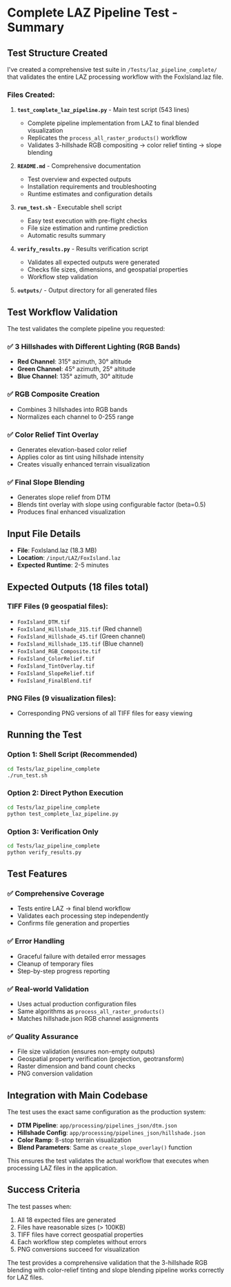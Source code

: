 # Complete LAZ Pipeline Test - Summary

## Test Structure Created

I've created a comprehensive test suite in `/Tests/laz_pipeline_complete/` that validates the entire LAZ processing workflow with the FoxIsland.laz file.

### Files Created:

1. **`test_complete_laz_pipeline.py`** - Main test script (543 lines)
   - Complete pipeline implementation from LAZ to final blended visualization
   - Replicates the `process_all_raster_products()` workflow
   - Validates 3-hillshade RGB compositing → color relief tinting → slope blending

2. **`README.md`** - Comprehensive documentation
   - Test overview and expected outputs
   - Installation requirements and troubleshooting
   - Runtime estimates and configuration details

3. **`run_test.sh`** - Executable shell script
   - Easy test execution with pre-flight checks
   - File size estimation and runtime prediction
   - Automatic results summary

4. **`verify_results.py`** - Results verification script
   - Validates all expected outputs were generated
   - Checks file sizes, dimensions, and geospatial properties
   - Workflow step validation

5. **`outputs/`** - Output directory for all generated files

## Test Workflow Validation

The test validates the complete pipeline you requested:

### ✅ **3 Hillshades with Different Lighting (RGB Bands)**
- **Red Channel**: 315° azimuth, 30° altitude
- **Green Channel**: 45° azimuth, 25° altitude  
- **Blue Channel**: 135° azimuth, 30° altitude

### ✅ **RGB Composite Creation**
- Combines 3 hillshades into RGB bands
- Normalizes each channel to 0-255 range

### ✅ **Color Relief Tint Overlay**
- Generates elevation-based color relief
- Applies color as tint using hillshade intensity
- Creates visually enhanced terrain visualization

### ✅ **Final Slope Blending**
- Generates slope relief from DTM
- Blends tint overlay with slope using configurable factor (beta=0.5)
- Produces final enhanced visualization

## Input File Details

- **File**: FoxIsland.laz (18.3 MB)
- **Location**: `/input/LAZ/FoxIsland.laz`
- **Expected Runtime**: 2-5 minutes

## Expected Outputs (18 files total)

### TIFF Files (9 geospatial files):
- `FoxIsland_DTM.tif`
- `FoxIsland_Hillshade_315.tif` (Red channel)
- `FoxIsland_Hillshade_45.tif` (Green channel)
- `FoxIsland_Hillshade_135.tif` (Blue channel)
- `FoxIsland_RGB_Composite.tif`
- `FoxIsland_ColorRelief.tif`
- `FoxIsland_TintOverlay.tif`
- `FoxIsland_SlopeRelief.tif`
- `FoxIsland_FinalBlend.tif`

### PNG Files (9 visualization files):
- Corresponding PNG versions of all TIFF files for easy viewing

## Running the Test

### Option 1: Shell Script (Recommended)
```bash
cd Tests/laz_pipeline_complete
./run_test.sh
```

### Option 2: Direct Python Execution
```bash
cd Tests/laz_pipeline_complete  
python test_complete_laz_pipeline.py
```

### Option 3: Verification Only
```bash
cd Tests/laz_pipeline_complete
python verify_results.py
```

## Test Features

### ✅ **Comprehensive Coverage**
- Tests entire LAZ → final blend workflow
- Validates each processing step independently
- Confirms file generation and properties

### ✅ **Error Handling**
- Graceful failure with detailed error messages
- Cleanup of temporary files
- Step-by-step progress reporting

### ✅ **Real-world Validation**
- Uses actual production configuration files
- Same algorithms as `process_all_raster_products()`
- Matches hillshade.json RGB channel assignments

### ✅ **Quality Assurance**
- File size validation (ensures non-empty outputs)
- Geospatial property verification (projection, geotransform)
- Raster dimension and band count checks
- PNG conversion validation

## Integration with Main Codebase

The test uses the exact same configuration as the production system:

- **DTM Pipeline**: `app/processing/pipelines_json/dtm.json`
- **Hillshade Config**: `app/processing/pipelines_json/hillshade.json` 
- **Color Ramp**: 8-stop terrain visualization
- **Blend Parameters**: Same as `create_slope_overlay()` function

This ensures the test validates the actual workflow that executes when processing LAZ files in the application.

## Success Criteria

The test passes when:
1. All 18 expected files are generated
2. Files have reasonable sizes (> 100KB)
3. TIFF files have correct geospatial properties
4. Each workflow step completes without errors
5. PNG conversions succeed for visualization

The test provides a comprehensive validation that the 3-hillshade RGB blending with color-relief tinting and slope blending pipeline works correctly for LAZ files.
